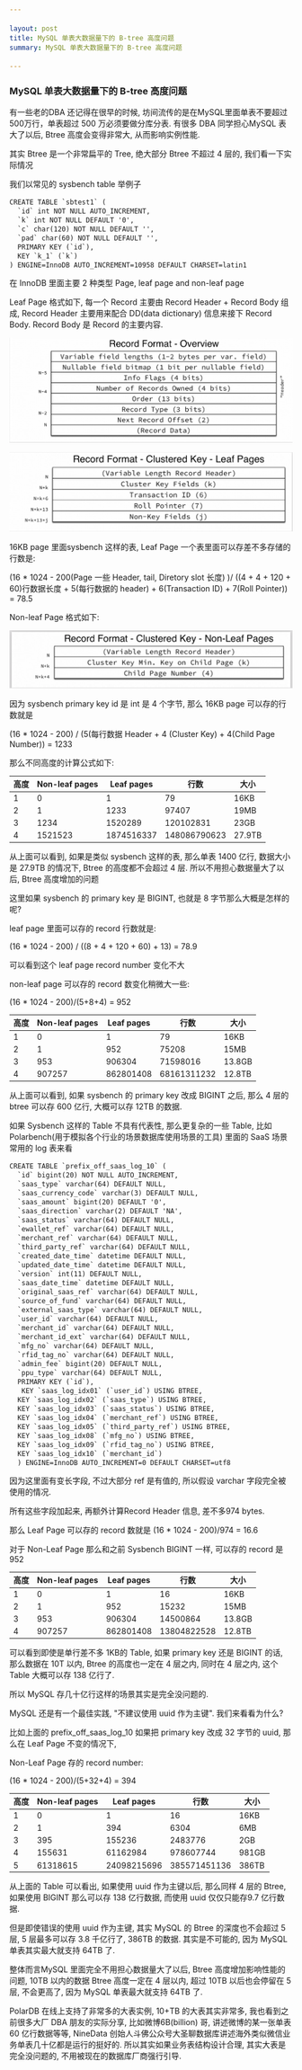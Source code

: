 ```yaml
---

layout: post
title: MySQL 单表大数据量下的 B-tree 高度问题
summary: MySQL 单表大数据量下的 B-tree 高度问题

---
```


### MySQL 单表大数据量下的 B-tree 高度问题



有一些老的DBA 还记得在很早的时候, 坊间流传的是在MySQL里面单表不要超过500万行，单表超过 500 万必须要做分库分表.  有很多 DBA 同学担心MySQL 表大了以后, Btree 高度会变得非常大, 从而影响实例性能.

其实 Btree 是一个非常扁平的 Tree, 绝大部分 Btree 不超过 4 层的, 我们看一下实际情况



我们以常见的 sysbench table 举例子

```mysql
CREATE TABLE `sbtest1` (
  `id` int NOT NULL AUTO_INCREMENT,
  `k` int NOT NULL DEFAULT '0',
  `c` char(120) NOT NULL DEFAULT '',
  `pad` char(60) NOT NULL DEFAULT '',
  PRIMARY KEY (`id`),
  KEY `k_1` (`k`)
) ENGINE=InnoDB AUTO_INCREMENT=10958 DEFAULT CHARSET=latin1
```



在 InnoDB 里面主要 2 种类型 Page, leaf page and non-leaf page

Leaf Page 格式如下, 每一个 Record 主要由 Record Header + Record Body 组成, Record Header 主要用来配合 DD(data dictionary) 信息来接下 Record Body. Record Body 是 Record 的主要内容.



![image-20240831052840072](https://raw.githubusercontent.com/baotiao/bb/main/uPic/image-20240831052840072.png)

![image-20240831045732006](https://raw.githubusercontent.com/baotiao/bb/main/uPic/image-20240831045732006.png)

16KB page 里面sysbench 这样的表, Leaf Page 一个表里面可以存差不多存储的行数是:

(16 * 1024 - 200(Page 一些 Header, tail, Diretory slot 长度) )/ ((4 + 4 + 120 + 60)行数据长度 + 5(每行数据的 header)  + 6(Transaction ID) + 7(Roll Pointer)) = 78.5



Non-leaf Page 格式如下:

![image-20240831050352214](https://raw.githubusercontent.com/baotiao/bb/main/uPic/image-20240831050352214.png)

因为 sysbench primary key id 是 int 是 4 个字节, 那么 16KB page 可以存的行数就是

(16 * 1024 - 200) / (5(每行数据 Header + 4 (Cluster Key) + 4(Child Page Number)) = 1233



那么不同高度的计算公式如下:

| 高度 | Non-leaf pages | Leaf pages | 行数         | 大小   |
| ---- | -------------- | ---------- | ------------ | ------ |
| 1    | 0              | 1          | 79           | 16KB   |
| 2    | 1              | 1233       | 97407        | 19MB   |
| 3    | 1234           | 1520289    | 120102831    | 23GB   |
| 4    | 1521523        | 1874516337 | 148086790623 | 27.9TB |



从上面可以看到, 如果是类似 sysbench 这样的表, 那么单表 1400 亿行, 数据大小是 27.9TB 的情况下, Btree 的高度都不会超过 4 层. 所以不用担心数据量大了以后, Btree 高度增加的问题



这里如果 sysbench 的 primary key 是 BIGINT, 也就是 8 字节那么大概是怎样的呢?

leaf page 里面可以存的 record 行数就是:

(16 * 1024 - 200) / ((8 + 4 + 120 + 60) + 13) = 78.9

可以看到这个 leaf page record number 变化不大



non-leaf page 可以存的 record 数变化稍微大一些:

(16 * 1024 - 200)/(5+8+4) = 952



| 高度 | Non-leaf pages | Leaf pages | 行数        | 大小   |
| ---- | -------------- | ---------- | ----------- | ------ |
| 1    | 0              | 1          | 79          | 16KB   |
| 2    | 1              | 952        | 75208       | 15MB   |
| 3    | 953            | 906304     | 71598016    | 13.8GB |
| 4    | 907257         | 862801408  | 68161311232 | 12.8TB |

从上面可以看到, 如果 sysbench 的 primary key 改成 BIGINT 之后, 那么 4 层的 btree 可以存 600 亿行, 大概可以存 12TB 的数据.



如果 Sysbench 这样的 Table 不具有代表性, 那么更复杂的一些 Table, 比如 Polarbench(用于模拟各个行业的场景数据库使用场景的工具) 里面的 SaaS 场景常用的 log 表来看

```mysql
CREATE TABLE `prefix_off_saas_log_10` (
  `id` bigint(20) NOT NULL AUTO_INCREMENT,
  `saas_type` varchar(64) DEFAULT NULL,
  `saas_currency_code` varchar(3) DEFAULT NULL,
  `saas_amount` bigint(20) DEFAULT '0',
  `saas_direction` varchar(2) DEFAULT 'NA',
  `saas_status` varchar(64) DEFAULT NULL,
  `ewallet_ref` varchar(64) DEFAULT NULL,
  `merchant_ref` varchar(64) DEFAULT NULL,
  `third_party_ref` varchar(64) DEFAULT NULL,
  `created_date_time` datetime DEFAULT NULL,
  `updated_date_time` datetime DEFAULT NULL,
  `version` int(11) DEFAULT NULL,
  `saas_date_time` datetime DEFAULT NULL,
  `original_saas_ref` varchar(64) DEFAULT NULL,
  `source_of_fund` varchar(64) DEFAULT NULL,
  `external_saas_type` varchar(64) DEFAULT NULL,
  `user_id` varchar(64) DEFAULT NULL,
  `merchant_id` varchar(64) DEFAULT NULL,
  `merchant_id_ext` varchar(64) DEFAULT NULL,
  `mfg_no` varchar(64) DEFAULT NULL,
  `rfid_tag_no` varchar(64) DEFAULT NULL,
  `admin_fee` bigint(20) DEFAULT NULL,
  `ppu_type` varchar(64) DEFAULT NULL,
  PRIMARY KEY (`id`),
   KEY `saas_log_idx01` (`user_id`) USING BTREE,
  KEY `saas_log_idx02` (`saas_type`) USING BTREE,
  KEY `saas_log_idx03` (`saas_status`) USING BTREE,
  KEY `saas_log_idx04` (`merchant_ref`) USING BTREE,
  KEY `saas_log_idx05` (`third_party_ref`) USING BTREE,
  KEY `saas_log_idx08` (`mfg_no`) USING BTREE,
  KEY `saas_log_idx09` (`rfid_tag_no`) USING BTREE,
  KEY `saas_log_idx10` (`merchant_id`)
  ) ENGINE=InnoDB AUTO_INCREMENT=0 DEFAULT CHARSET=utf8
```

因为这里面有变长字段, 不过大部分 ref 是有值的, 所以假设 varchar 字段完全被使用的情况.

所有这些字段加起来, 再额外计算Record Header 信息, 差不多974 bytes.

那么 Leaf Page 可以存的 record 数就是 (16 * 1024 - 200)/974 = 16.6

对于 Non-Leaf Page 那么和之前 Sysbench BIGINT 一样, 可以存的 record 是 952



| 高度 | Non-leaf pages | Leaf pages | 行数        | 大小   |
| ---- | -------------- | ---------- | ----------- | ------ |
| 1    | 0              | 1          | 16          | 16KB   |
| 2    | 1              | 952        | 15232       | 15MB   |
| 3    | 953            | 906304     | 14500864    | 13.8GB |
| 4    | 907257         | 862801408  | 13804822528 | 12.8TB |



可以看到即使是单行差不多 1KB的 Table, 如果 primary key 还是 BIGINT 的话, 那么数据在 10T 以内, Btree 的高度也一定在 4 层之内, 同时在 4 层之内, 这个Table 大概可以存 138 亿行了.

所以 MySQL 存几十亿行这样的场景其实是完全没问题的.



MySQL 还是有一个最佳实践,  "不建议使用 uuid 作为主键". 我们来看看为什么?

比如上面的 prefix_off_saas_log_10 如果把 primary key 改成 32 字节的 uuid, 那么在 Leaf Page 不变的情况下, 

Non-Leaf Page 存的 record number:

(16 * 1024 - 200)/(5+32+4) = 394



| 高度 | Non-leaf pages | Leaf pages  | 行数         | 大小  |
| ---- | -------------- | ----------- | ------------ | ----- |
| 1    | 0              | 1           | 16           | 16KB  |
| 2    | 1              | 394         | 6304         | 6MB   |
| 3    | 395            | 155236      | 2483776      | 2GB   |
| 4    | 155631         | 61162984    | 978607744    | 981GB |
| 5    | 61318615       | 24098215696 | 385571451136 | 386TB |



从上面的 Table 可以看出, 如果使用 uuid 作为主键以后, 那么同样 4 层的 Btree, 如果使用 BIGINT 那么可以存 138 亿行数据, 而使用 uuid 仅仅只能存9.7 亿行数据.

但是即使错误的使用 uuid 作为主键, 其实 MySQL 的 Btree 的深度也不会超过 5 层, 5 层最多可以存 3.8 千亿行了, 386TB 的数据. 其实是不可能的, 因为 MySQL 单表其实最大就支持 64TB 了.





整体而言MySQL 里面完全不用担心数据量大了以后, Btree 高度增加影响性能的问题, 10TB 以内的数据 Btree 高度一定在 4 层以内, 超过 10TB 以后也会停留在 5 层, 不会更高了, 因为 MySQL 单表最大就支持 64TB 了.

PolarDB 在线上支持了非常多的大表实例, 10+TB 的大表其实非常多, 我也看到之前很多大厂 DBA 朋友的实际分享, 比如微博6B(billion) 哥, 讲述微博的某一张单表 60 亿行数据等等, NineData 创始人斗佛公众号大圣聊数据库讲述海外类似微信业务单表几十亿都是运行的挺好的. 所以其实如果业务表结构设计合理, 其实大表是完全没问题的, 不用被现在的数据库厂商强行引导.

